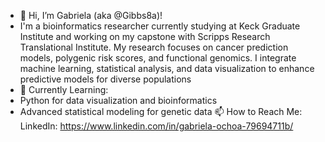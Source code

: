 - 👋  Hi, I’m Gabriela (aka @Gibbs8a)!
- I'm a bioinformatics researcher currently studying at Keck Graduate Institute and working on my capstone with Scripps Research Translational Institute. My research focuses on cancer prediction models, polygenic risk scores, and functional genomics. I integrate machine learning, statistical analysis, and data visualization to enhance predictive models for diverse populations
- 🌱 Currently Learning:
- Python for data visualization and bioinformatics
- Advanced statistical modeling for genetic data
📫 How to Reach Me:
LinkedIn: https://www.linkedin.com/in/gabriela-ochoa-79694711b/
<!---
Gibbs8a/Gibbs8a is a ✨ special ✨ repository because its `README.md` (this file) appears on your GitHub profile.
You can click the Preview link to take a look at your changes.
--->
